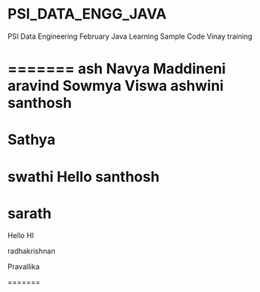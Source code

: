 # PSI_DATA_ENGG_JAVA
PSI Data Engineering February Java Learning Sample Code
Vinay
training

=======
ash
Navya Maddineni
aravind
Sowmya 
Viswa
ashwini
santhosh
=======
Sathya
=======
swathi
Hello
santhosh
=======
sarath
=======
Hello
HI 

radhakrishnan

Pravallika

=======


